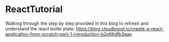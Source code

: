 # ReactTutorial
Walking through the step by step provided in this blog to refresh and understand the react boiler plate: https://blog.cloudboost.io/create-a-react-application-from-scratch-part-1-introduction-b2e66dfb3aae
